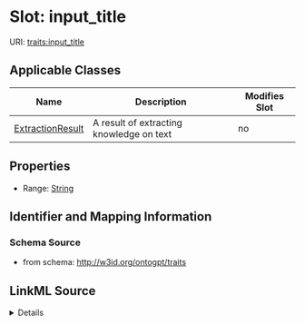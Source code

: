 

# Slot: input_title

URI: [traits:input_title](http://w3id.org/ontogpt/traits/input_title)



<!-- no inheritance hierarchy -->





## Applicable Classes

| Name | Description | Modifies Slot |
| --- | --- | --- |
| [ExtractionResult](ExtractionResult.md) | A result of extracting knowledge on text |  no  |







## Properties

* Range: [String](String.md)





## Identifier and Mapping Information







### Schema Source


* from schema: http://w3id.org/ontogpt/traits




## LinkML Source

<details>
```yaml
name: input_title
from_schema: http://w3id.org/ontogpt/traits
rank: 1000
alias: input_title
owner: ExtractionResult
domain_of:
- ExtractionResult
range: string

```
</details>
